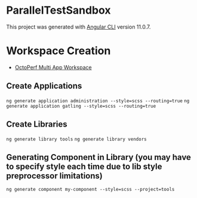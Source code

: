 # ParallelTestSandbox

This project was generated with [Angular CLI](https://github.com/angular/angular-cli) version 11.0.7.

# Workspace Creation

- [OctoPerf Multi App Workspace](https://octoperf.com/blog/2019/08/22/kraken-angular-workspace-multi-application-project/#create-an-application)

## Create Applications

`ng generate application administration --style=scss --routing=true`
`ng generate application gatling --style=scss --routing=true`

## Create Libraries

`ng generate library tools`
`ng generate library vendors`

## Generating Component in Library (you may have to specify style each time due to lib style preprocessor limitations)

`ng generate component my-component --style=scss --project=tools`

